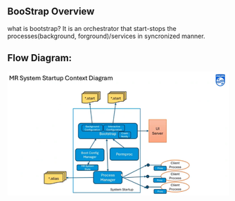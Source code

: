 ## BooStrap Overview

what is bootstrap?
It is an orchestrator that start-stops the processes(background, forground)/services in syncronized manner.

## Flow Diagram:
![Flow Diagram](../Images/SystemStartupContextDiagram.png)